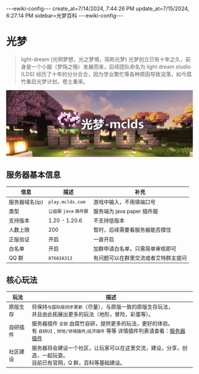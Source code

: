 ---ewiki-config---
create_at=7/14/2024, 7:44:26 PM
update_at=7/15/2024, 6:27:14 PM
sidebar=光梦百科
---ewiki-config---

 

# 光梦

> light-dream (光明梦想，光之梦境，简称光梦)
> 光梦创立已有十年之久，前身是一个小服（梦殇之殛）发展而来，后续团队命名为 light dream studio (LDS)
> 经历了十年的分分合合，因为学业繁忙等各种原因导致没落，如今腐竹重启光梦计划，卷土重来。

![img](/assets/cover-faster.png)   

## 服务器基本信息  

|信息|描述|补充| 
| -------------- | ------------------------ | ------------------------------------ |
| 服务器域名(ip) | `play.mclds.com`         | 游戏中输入，不用填端口号             |
| 类型           | `公益服` `java` `插件服` | 服务端为 java paper 插件服           |
| 支持版本       | 1.20 - 1.20.6            | 不支持低版本                         |
| 人数上限       | 200                      | 暂时，后续需要看服务器能否撑住       |
| 正版验证       | 开启                     | 一直开启                             |
| 白名单         | 开启                     | 加群申请白名单，只需简单审核即可     |
| QQ 群          | `876616313`              | 有问题可以在群里交流或者艾特群主提问 |

## 核心玩法

|玩法 | 描述|
|---|---|
|原版生存 | 将保持`与国际版同步更新`（尽量），与原版一致的原版生存玩法，<br/>并且由此拓展出更多的玩法（地形，冒险，彩蛋等）。 |
|自研插件 | 服务器插件 `全部` 由腐竹自研，提供更多的玩法，更好的体验。 <br/> 有 `自研UI` , `领地/领域插件`,`经济插件` 等等 详情插件列表请查看：[服务器插件](/dist/百科/服务器插件.html)  |
|社区建设 | 服务器将会建设一个社区，让玩家可以在这里交流，建设，分享，创造，一起玩耍。 <br/>目前已有官网，Q 群，百科等基础建设。 |
 